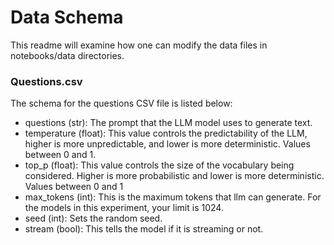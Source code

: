 # Data Schema 
This readme will examine how one can modify the data files in notebooks/data directories.

### Questions.csv
The schema for the questions CSV file is listed below:
 - questions (str): The prompt that the LLM model uses to generate text.
 - temperature (float): This value controls the predictability of the LLM, higher is more unpredictable, and lower is more deterministic. Values between 0 and 1.
 - top_p (float): This value controls the size of the vocabulary being considered. Higher is more probabilistic and lower is more deterministic. Values between 0  and 1
 - max_tokens (int): This is the maximum tokens that llm can generate. For the models in this experiment, your limit is 1024.
 - seed (int): Sets the random seed.
 - stream (bool): This tells the model if it is streaming or not.

